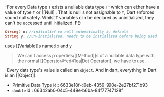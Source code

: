 -For every Data type `T` exists a nullable data type `T?` which can either have a value of type `T` or [[Null]]. That is null is not assignable to `T`, Dart enforces sound null safety. Whilst ``T`` variables can be declared as uninitialized, they can't be accessed until initialized.
  FE:
```dart
String? x; //initialied to null automatically by default
String y; //un-initialized, needs to be initialized before being used
```
uses [[Variable]]s named `x` and `y`
 > We can't access properties/[[Method]]s of a nullable data type with the normal [[Operator#^ed41ea|Dot Operator]], we have to use. 
 
-Every data type's value is called an `object`. And in dart, everything in Dart is an [[Object]].

- Primitive Data Type
  id:: 6633e18f-d9eb-4359-990e-2e27bf271b93
- `double`
  id:: 66342ab0-04c5-449e-b6ba-84f77747128f